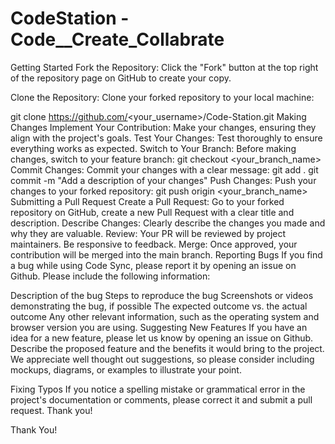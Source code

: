 # CodeStation - Code__Create_Collabrate
Getting Started
Fork the Repository: Click the "Fork" button at the top right of the repository page on GitHub to create your copy.

Clone the Repository: Clone your forked repository to your local machine:

git clone https://github.com/<your_username>/Code-Station.git
Making Changes
Implement Your Contribution: Make your changes, ensuring they align with the project's goals.
Test Your Changes: Test thoroughly to ensure everything works as expected.
Switch to Your Branch: Before making changes, switch to your feature branch:
git checkout <your_branch_name>
Commit Changes: Commit your changes with a clear message:
git add .
git commit -m "Add a description of your changes"
Push Changes: Push your changes to your forked repository:
git push origin <your_branch_name>
Submitting a Pull Request
Create a Pull Request: Go to your forked repository on GitHub, create a new Pull Request with a clear title and description.
Describe Changes: Clearly describe the changes you made and why they are valuable.
Review: Your PR will be reviewed by project maintainers. Be responsive to feedback.
Merge: Once approved, your contribution will be merged into the main branch.
Reporting Bugs
If you find a bug while using Code Sync, please report it by opening an issue on Github. Please include the following information:

Description of the bug
Steps to reproduce the bug
Screenshots or videos demonstrating the bug, if possible
The expected outcome vs. the actual outcome
Any other relevant information, such as the operating system and browser version you are using.
Suggesting New Features
If you have an idea for a new feature, please let us know by opening an issue on Github. Describe the proposed feature and the benefits it would bring to the project. We appreciate well thought out suggestions, so please consider including mockups, diagrams, or examples to illustrate your point.

Fixing Typos
If you notice a spelling mistake or grammatical error in the project's documentation or comments, please correct it and submit a pull request. Thank you!

Thank You!
